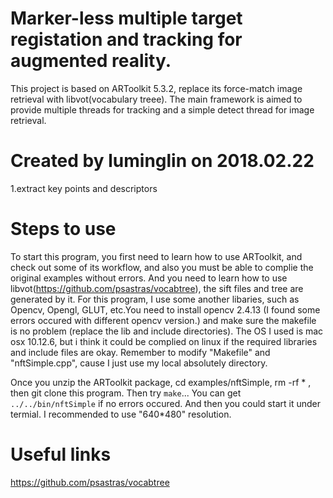 # Marker-less multiple target registation and tracking for augmented reality.
This project is based on ARToolkit 5.3.2, replace its force-match image retrieval with libvot(vocabulary treee).
The main framework is aimed to provide multiple threads for tracking and a simple detect thread for image retrieval.

# Created by luminglin on 2018.02.22
1.extract key points and descriptors

# Steps to use
To start this program, you first need to learn how to use ARToolkit, and check out some of its workflow, and also you must be able to complie the original examples without errors.
And you need to learn how to use libvot(https://github.com/psastras/vocabtree), the sift files and tree are generated by it.
For this program, I use some another libaries, such as Opencv, Opengl, GLUT, etc.You need to install opencv 2.4.13 (I found some errors occured with different opencv version.) and make sure the makefile is no problem (replace the lib and include directories).
The OS I used is mac osx 10.12.6, but i think it could be complied on linux if the required libraries and include files are okay.
Remember to modify "Makefile" and "nftSimple.cpp", cause I just use my local absolutely directory.

Once you unzip the ARToolkit package, cd examples/nftSimple, rm -rf * , then git clone this program.
Then try `make`... 
You can get `../../bin/nftSimple` if no errors occured.
And then you could start it under termial.
I recommended to use "640\*480" resolution.

# Useful links 
https://github.com/psastras/vocabtree
